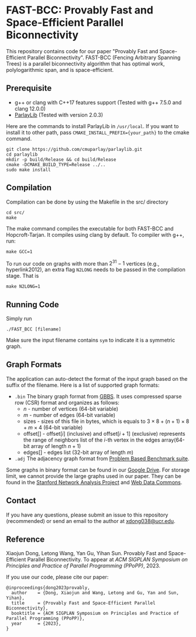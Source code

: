 # FAST-BCC: Provably Fast and Space-Efficient Parallel Biconnectivity
This repository contains code for our paper "Provably Fast and Space-Efficient Parallel Biconnectivity". FAST-BCC (Fencing Arbitrary Spanning Trees) is a parallel biconnectivity algorithm that has optimal work, polylogarithmic span, and is space-efficient.

Prerequisite
--------
+ g++ or clang with C++17 features support (Tested with g++ 7.5.0 and clang 12.0.0)
+ [ParlayLib](https://github.com/cmuparlay/parlaylib) (Tested with version 2.0.3) 

Here are the commands to install ParlayLib in `/usr/local`. If you want to install it to other path, pass `CMAKE_INSTALL_PREFIX={your_path}` to the cmake command. 
```
git clone https://github.com/cmuparlay/parlaylib.git
cd parlaylib
mkdir -p build/Release && cd build/Release
cmake -DCMAKE_BUILD_TYPE=Release ../..
sudo make install
```

Compilation
--------
Compilation can be done by using the Makefile in the src/ directory
```
cd src/
make
```
The make command compiles the executable for both FAST-BCC and Hopcroft-Tarjan. It compiles using clang by default. To compiler with g++, run:
```
make GCC=1
```
To run our code on graphs with more than $2^{31}-1$ vertices (e.g., hyperlink2012), an extra flag `N2LONG` needs to be passed in the compilation stage. That is 
```
make N2LONG=1
```

Running Code
--------
Simply run
```
./FAST_BCC [filename]
```
Make sure the input filename contains `sym` to indicate it is a symmetric graph.

Graph Formats
--------
The application can auto-detect the format of the input graph based on the suffix of the filename. Here is a list of supported graph formats: 
+ `.bin` The binary graph format from [GBBS](https://github.com/ParAlg/gbbs). It uses compressed sparse row (CSR) format and organizes as follows:
    + $n$ - number of vertices (64-bit variable)
    + $m$ - number of edges (64-bit variable)
    + sizes - sizes of this file in bytes, which is equals to $3\times8+(n+1)\times8+m\times4$ (64-bit variable)
    + offset[] - offset[$i$] (inclusive) and offset[$i+1$] (exclusive) represents the range of neighbors list of the $i$-th vertex in the edges array(64-bit array of length $n+1$)
    + edges[] - edges list (32-bit array of length $m$) 
+ `.adj` The adjacency graph format from [Problem Based Benchmark suite](http://www.cs.cmu.edu/~pbbs/benchmarks/graphIO.html). 

Some graphs in binary format can be found in our [Google Drive](https://drive.google.com/drive/u/3/folders/1ZuhfaLmdL-EyOiWYqZGD1rOy_oSFRWe4). For storage limit, we cannot provide the large graphs used in our paper. They can be found in the [Stanford Network Analysis Project](http://snap.stanford.edu/) and [Web Data Commons](http://webdatacommons.org/hyperlinkgraph/). 

Contact
--------
If you have any questions, please submit an issue to this repository (recommended) or send an email to the author at xdong038@ucr.edu.

Reference
--------
Xiaojun Dong, Letong Wang, Yan Gu, Yihan Sun. Provably Fast and Space-Efficient Parallel Biconnectivity. To appear at *ACM SIGPLAN Symposium on Principles and Practice of Parallel Programming (PPoPP)*, 2023.  

If you use our code, please cite our paper:
```
@inproceedings{dong2023provably,
  author    = {Dong, Xiaojun and Wang, Letong and Gu, Yan and Sun, Yihan},
  title     = {Provably Fast and Space-Efficient Parallel Biconnectivity},
  booktitle = {ACM SIGPLAN Symposium on Principles and Practice of Parallel Programming (PPoPP)},
  year      = {2023},
}
```
